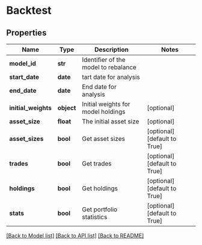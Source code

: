 # Backtest

## Properties
Name | Type | Description | Notes
------------ | ------------- | ------------- | -------------
**model_id** | **str** | Identifier of the model to rebalance | 
**start_date** | **date** | tart date for analysis | 
**end_date** | **date** | End date for analysis | 
**initial_weights** | **object** | Initial weights for model holdings | [optional] 
**asset_size** | **float** | The initial asset size | [optional] 
**asset_sizes** | **bool** | Get asset sizes | [optional] [default to True]
**trades** | **bool** | Get trades | [optional] [default to True]
**holdings** | **bool** | Get holdings | [optional] [default to True]
**stats** | **bool** | Get portfolio statistics | [optional] [default to True]

[[Back to Model list]](../README.md#documentation-for-models) [[Back to API list]](../README.md#documentation-for-api-endpoints) [[Back to README]](../README.md)


